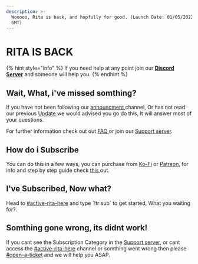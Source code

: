 ```yaml
---
description: >-
  Wooooo, Rita is back, and hopfully for good. (Launch Date: 01/05/2022 00:00
  GMT)
---
```


# RITA IS BACK

{% hint style="info" %}
If you need help at any point join our [**Discord Server**](https://discord.gg/mgNR64R) and someone will help you.
{% endhint %}

## Wait, What, i've missed somthing?

If you have not been following our [announcment ](https://discord.com/channels/545787876105912341/823382400024444958)channel, Or has not read our previous [Update ](rita-update.md)we would advised you go do this, It will answer most of your questions.

&#x20;For further information check out out [FAQ ](../misc/faq.md)or join our [Support server](https://discord.com/invite/mgNR64R).&#x20;

## How do i Subscribe

You can do this in a few ways, you can purchase from [Ko-Fi](https://ko-fi.com/ritabot) or [Patreon](https://www.patreon.com/RitaBotProject), for info and step by step guide check [this ](../premium/how-to-subscribe/)out.

## I've Subscribed, Now what?

Head to [#active-rita-here](https://discord.com/channels/545787876105912341/966809948812116068) and type \`!tr sub\` to get started, What you waiting for?.

## Somthing gone wrong, its didnt work!

If you cant see the Subscription Category in the [Support server](https://discord.com/invite/mgNR64R), or cant access the [#active-rita-here](https://discord.com/channels/545787876105912341/966809948812116068) channel or somthing went wrong then please [#open-a-ticket](https://discord.com/channels/545787876105912341/928800906147942470) and we will help you ASAP.
